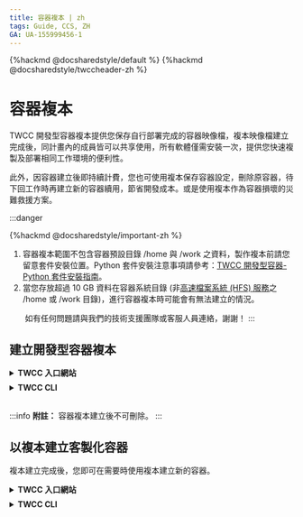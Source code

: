 ```yaml
---
title: 容器複本 | zh
tags: Guide, CCS, ZH
GA: UA-155999456-1
---
```


{%hackmd @docsharedstyle/default %}
{%hackmd @docsharedstyle/twccheader-zh %}

# 容器複本

TWCC 開發型容器複本提供您保存自行部署完成的容器映像檔，複本映像檔建立完成後，同計畫內的成員皆可以共享使用，所有軟體僅需安裝一次，提供您快速複製及部署相同工作環境的便利性。

此外，因容器建立後即持續計費，您也可使用複本保存容器設定，刪除原容器，待下回工作時再建立新的容器續用，節省開發成本。或是使用複本作為容器損壞的災難救援方案。


:::danger

{%hackmd @docsharedstyle/important-zh %}

1. 容器複本範圍不包含容器預設目錄 /home 與 /work 之資料，製作複本前請您留意套件安裝位置。Python 套件安裝注意事項請參考：[<ins>TWCC 開發型容器-Python 套件安裝指南</ins>](https://man.twcc.ai/@twccdocs/ccs-intactv-howto-zh)。 
2. 當您存放超過 10 GB 資料在容器系統目錄 (非[<ins>高速檔案系統 (HFS) 服務</ins>](https://man.twcc.ai/@twccdocs/doc-hfs-main-zh)之 /home 或 /work 目錄)，進行容器複本時可能會有無法建立的情況。

&nbsp;&nbsp;&nbsp;&nbsp;&nbsp;&nbsp; 如有任何問題請與我們的技術支援團隊或客服人員連絡，謝謝！
:::

## 建立開發型容器複本

<!-- 1 start -->

<details class="docspoiler">

<summary><b>TWCC 入口網站</b></summary>

<br>

* 進入開發型容器詳細資料「**配置**」頁面，點擊上方「**複本**」按鈕。

![](https://cos.twcc.ai/SYS-MANUAL/uploads/upload_796e7a60a805efb02daad9392ec4f376.png)


* 輸入容器複本的標籤後按下確認。

![](https://cos.twcc.ai/SYS-MANUAL/uploads/upload_3c61142cd535ad3ae8c6261ba6e24446.png)



* 容器複本建立後，會出現在開發型容器複本管理的列表中，建立容器複本需要幾分鐘的時間，此時複本狀態顯示為 **`Requested`**。

![](https://cos.twcc.ai/SYS-MANUAL/uploads/upload_c7610e5a815484451e2b5301fcbee47c.png)


* 數分鐘後，當複本狀態變成 **`Resolved`** 即可開始使用。

![](https://cos.twcc.ai/SYS-MANUAL/uploads/upload_f95a3d01322b8d65e0a38d1bb0f135b8.png)

</details>

<!-- Space -->

<div style="height:8px"></div>

<!-- 2. start -->

<details class="docspoiler">

<summary><b>TWCC CLI</b></summary>

<br>

- 提出申請保留容器 ID 為 `934336` 的容器，image tag 自訂為 *dup1*
```bash
$ twccli mk ccs -s 934336 -dup -tag dup1 
```

- 檢視已提出的申請狀態

```bash
$ twccli ls ccs -dup
```
![](https://cos.twcc.ai/SYS-MANUAL/uploads/upload_3b392366c438096c660347681dd81ca7.png)

</details>

<br>

:::info
<i class="fa fa-paperclip fa-20" aria-hidden="true"></i> **附註：** 容器複本建立後不可刪除。
:::



## 以複本建立客製化容器

複本建立完成後，您即可在需要時使用複本建立新的容器。

<!-- 1 start -->

<details class="docspoiler">

<summary><b>TWCC 入口網站</b></summary>

<br>

* 由服務列表點選「**開發型容器**」，在「**開發型容器管理**」頁面，點擊「**＋建立**」。

![](https://cos.twcc.ai/SYS-MANUAL/uploads/upload_8085ef8c082d3387eb95477be448a38a.png)



* 在選擇映像檔類型頁面，點選「**Custom Image**」

![](https://cos.twcc.ai/SYS-MANUAL/uploads/upload_81035131a533a3a71a3df759542725c3.png)



* 填寫容器基本資訊與硬體規格配置，並選擇自訂的映像檔，接著點擊「**下一步：儲存資訊>**」，其他步驟同建立開發型容器。

![](https://cos.twcc.ai/SYS-MANUAL/uploads/upload_eb232de503b359b00ddf85467ca46c87.png)

:::info
<i class="fa fa-paperclip fa-20" aria-hidden="true"></i> **附註：** 同計畫內的成員皆可以共享使用複本，在映像檔下拉清單內可見計畫下所有的容器複本。

:::

</details>

<!-- Space -->

<div style="height:8px"></div>

<!-- 2. start -->

<details class="docspoiler">

<summary><b>TWCC CLI</b></summary>

<br>

- 建立映像檔類型`Custom Image`中，映像檔規格與 tag 為 `tensorrt-19.08-py3:dup1`的容器，並將複本命名為 `dupcli`。

```bash
$ twccli ls ccs -img "Custom Image"
$ twccli mk ccs -itype "Custom Image" -img "tensorrt-19.08-py3:dup1" -n dupcli
```
![](https://cos.twcc.ai/SYS-MANUAL/uploads/upload_3310c270ae57370c22704b470cccbe60.png)


![](https://cos.twcc.ai/SYS-MANUAL/uploads/upload_6b2071ecdbafd5db2f98fbbf11b3e2ea.png)

</details>


